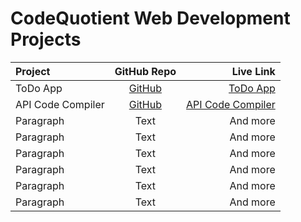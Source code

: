 # CodeQuotient Web Development Projects

| Project      | GitHub Repo | Live Link     |
| :---        |    :----:   |          ---: |
| ToDo App      | [GitHub](https://github.com/cenacrharsh/todo-app-cq)       | [ToDo App](https://cenacrharsh.github.io/todo-app-cq/)   |
| API Code Compiler   | [GitHub](https://github.com/cenacrharsh/api-code-compiler-cq)        | [API Code Compiler](https://cenacrharsh.github.io/api-code-compiler-cq/)      |
| Paragraph   | Text        | And more      |
| Paragraph   | Text        | And more      |
| Paragraph   | Text        | And more      |
| Paragraph   | Text        | And more      |
| Paragraph   | Text        | And more      |
| Paragraph   | Text        | And more      |

